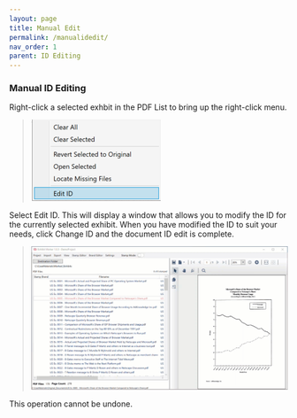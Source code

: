 ```yaml
---
layout: page
title: Manual Edit
permalink: /manualidedit/
nav_order: 1
parent: ID Editing
---
```


### Manual ID Editing

Right-click a selected exhbit in the PDF List to bring up the right-click menu.

> ![Screen Grab - Right-Click menu of PDF List](id_editing_assets/idEdit_01_rightClickMenu.png)

Select Edit ID.  This will display a window that allows you to modify the ID for the currently selected exhibit.  When you have modified the ID to suit your needs, click Change ID and the document ID edit is complete.

> ![Animation - Full, Manual Edit, Process](id_editing_assets/idEdit_01_ChangeIndividualID.gif)

This operation cannot be undone.